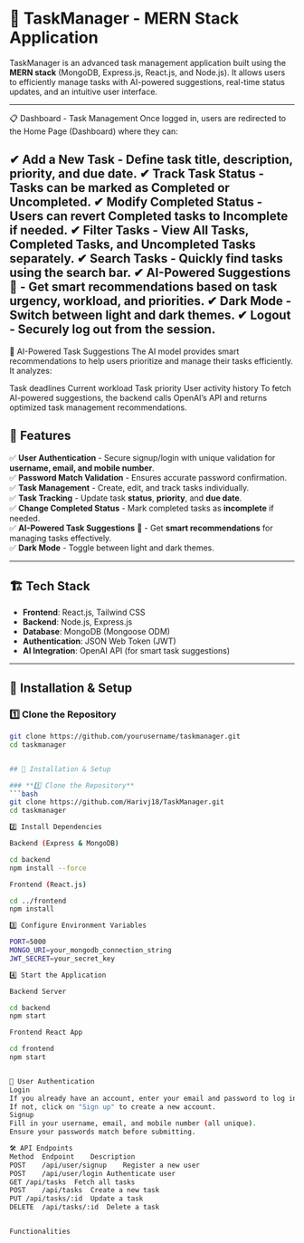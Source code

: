 # 📝 TaskManager - MERN Stack Application  
TaskManager is an advanced task management application built using the **MERN stack** (MongoDB, Express.js, React.js, and Node.js). It allows users to efficiently manage tasks with AI-powered suggestions, real-time status updates, and an intuitive user interface.  

---

📋 Dashboard - Task Management
Once logged in, users are redirected to the Home Page (Dashboard) where they can:

✔ Add a New Task - Define task title, description, priority, and due date.
✔ Track Task Status - Tasks can be marked as Completed or Uncompleted.
✔ Modify Completed Status - Users can revert Completed tasks to Incomplete if needed.
✔ Filter Tasks - View All Tasks, Completed Tasks, and Uncompleted Tasks separately.
✔ Search Tasks - Quickly find tasks using the search bar.
✔ AI-Powered Suggestions 🤖 - Get smart recommendations based on task urgency, workload, and priorities.
✔ Dark Mode - Switch between light and dark themes.
✔ Logout - Securely log out from the session.
---

🤖 AI-Powered Task Suggestions
The AI model provides smart recommendations to help users prioritize and manage their tasks efficiently. It analyzes:

Task deadlines
Current workload
Task priority
User activity history
To fetch AI-powered suggestions, the backend calls OpenAI’s API and returns optimized task management recommendations.


## 🚀 Features  

✅ **User Authentication** - Secure signup/login with unique validation for **username, email, and mobile number**.  
✅ **Password Match Validation** - Ensures accurate password confirmation.  
✅ **Task Management** - Create, edit, and track tasks individually.  
✅ **Task Tracking** - Update task **status**, **priority**, and **due date**.  
✅ **Change Completed Status** - Mark completed tasks as **incomplete** if needed.  
✅ **AI-Powered Task Suggestions** 🤖 - Get **smart recommendations** for managing tasks effectively.  
✅ **Dark Mode** - Toggle between light and dark themes.  

---

## 🏗️ Tech Stack  

- **Frontend**: React.js, Tailwind CSS  
- **Backend**: Node.js, Express.js  
- **Database**: MongoDB (Mongoose ODM)  
- **Authentication**: JSON Web Token (JWT)  
- **AI Integration**: OpenAI API (for smart task suggestions)  

---

## 📌 Installation & Setup  

### **1️⃣ Clone the Repository**  
```bash
git clone https://github.com/yourusername/taskmanager.git
cd taskmanager


## 📌 Installation & Setup  

### **1️⃣ Clone the Repository**  
```bash
git clone https://github.com/Harivj18/TaskManager.git
cd taskmanager

2️⃣ Install Dependencies

Backend (Express & MongoDB)

cd backend
npm install --force

Frontend (React.js)

cd ../frontend
npm install

3️⃣ Configure Environment Variables

PORT=5000
MONGO_URI=your_mongodb_connection_string
JWT_SECRET=your_secret_key

4️⃣ Start the Application

Backend Server

cd backend
npm start

Frontend React App

cd frontend
npm start


🔐 User Authentication
Login
If you already have an account, enter your email and password to log in.
If not, click on "Sign up" to create a new account.
Signup
Fill in your username, email, and mobile number (all unique).
Ensure your passwords match before submitting.

🛠️ API Endpoints
Method	Endpoint	Description
POST	/api/user/signup	Register a new user
POST	/api/user/login	Authenticate user
GET	/api/tasks	Fetch all tasks
POST	/api/tasks	Create a new task
PUT	/api/tasks/:id	Update a task
DELETE	/api/tasks/:id	Delete a task


Functionalities